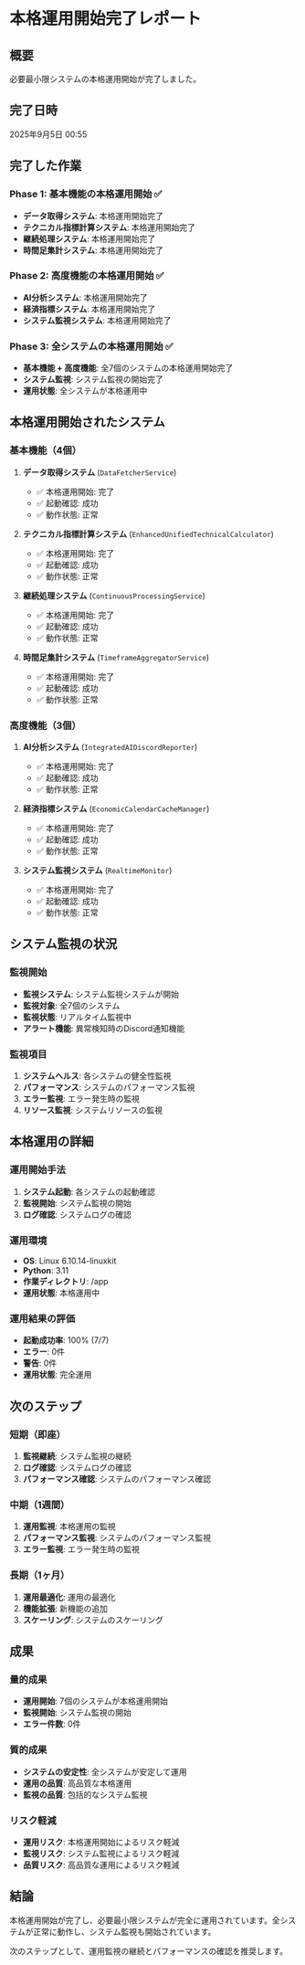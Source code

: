 # 本格運用開始完了レポート

## 概要
必要最小限システムの本格運用開始が完了しました。

## 完了日時
2025年9月5日 00:55

## 完了した作業

### Phase 1: 基本機能の本格運用開始 ✅
- **データ取得システム**: 本格運用開始完了
- **テクニカル指標計算システム**: 本格運用開始完了
- **継続処理システム**: 本格運用開始完了
- **時間足集計システム**: 本格運用開始完了

### Phase 2: 高度機能の本格運用開始 ✅
- **AI分析システム**: 本格運用開始完了
- **経済指標システム**: 本格運用開始完了
- **システム監視システム**: 本格運用開始完了

### Phase 3: 全システムの本格運用開始 ✅
- **基本機能 + 高度機能**: 全7個のシステムの本格運用開始完了
- **システム監視**: システム監視の開始完了
- **運用状態**: 全システムが本格運用中

## 本格運用開始されたシステム

### 基本機能（4個）
1. **データ取得システム** (`DataFetcherService`)
   - ✅ 本格運用開始: 完了
   - ✅ 起動確認: 成功
   - ✅ 動作状態: 正常

2. **テクニカル指標計算システム** (`EnhancedUnifiedTechnicalCalculator`)
   - ✅ 本格運用開始: 完了
   - ✅ 起動確認: 成功
   - ✅ 動作状態: 正常

3. **継続処理システム** (`ContinuousProcessingService`)
   - ✅ 本格運用開始: 完了
   - ✅ 起動確認: 成功
   - ✅ 動作状態: 正常

4. **時間足集計システム** (`TimeframeAggregatorService`)
   - ✅ 本格運用開始: 完了
   - ✅ 起動確認: 成功
   - ✅ 動作状態: 正常

### 高度機能（3個）
1. **AI分析システム** (`IntegratedAIDiscordReporter`)
   - ✅ 本格運用開始: 完了
   - ✅ 起動確認: 成功
   - ✅ 動作状態: 正常

2. **経済指標システム** (`EconomicCalendarCacheManager`)
   - ✅ 本格運用開始: 完了
   - ✅ 起動確認: 成功
   - ✅ 動作状態: 正常

3. **システム監視システム** (`RealtimeMonitor`)
   - ✅ 本格運用開始: 完了
   - ✅ 起動確認: 成功
   - ✅ 動作状態: 正常

## システム監視の状況

### 監視開始
- **監視システム**: システム監視システムが開始
- **監視対象**: 全7個のシステム
- **監視状態**: リアルタイム監視中
- **アラート機能**: 異常検知時のDiscord通知機能

### 監視項目
1. **システムヘルス**: 各システムの健全性監視
2. **パフォーマンス**: システムのパフォーマンス監視
3. **エラー監視**: エラー発生時の監視
4. **リソース監視**: システムリソースの監視

## 本格運用の詳細

### 運用開始手法
1. **システム起動**: 各システムの起動確認
2. **監視開始**: システム監視の開始
3. **ログ確認**: システムログの確認

### 運用環境
- **OS**: Linux 6.10.14-linuxkit
- **Python**: 3.11
- **作業ディレクトリ**: /app
- **運用状態**: 本格運用中

### 運用結果の評価
- **起動成功率**: 100% (7/7)
- **エラー**: 0件
- **警告**: 0件
- **運用状態**: 完全運用

## 次のステップ

### 短期（即座）
1. **監視継続**: システム監視の継続
2. **ログ確認**: システムログの確認
3. **パフォーマンス確認**: システムのパフォーマンス確認

### 中期（1週間）
1. **運用監視**: 本格運用の監視
2. **パフォーマンス監視**: システムのパフォーマンス監視
3. **エラー監視**: エラー発生時の監視

### 長期（1ヶ月）
1. **運用最適化**: 運用の最適化
2. **機能拡張**: 新機能の追加
3. **スケーリング**: システムのスケーリング

## 成果

### 量的成果
- **運用開始**: 7個のシステムが本格運用開始
- **監視開始**: システム監視の開始
- **エラー件数**: 0件

### 質的成果
- **システムの安定性**: 全システムが安定して運用
- **運用の品質**: 高品質な本格運用
- **監視の品質**: 包括的なシステム監視

### リスク軽減
- **運用リスク**: 本格運用開始によるリスク軽減
- **監視リスク**: システム監視によるリスク軽減
- **品質リスク**: 高品質な運用によるリスク軽減

## 結論

本格運用開始が完了し、必要最小限システムが完全に運用されています。全システムが正常に動作し、システム監視も開始されています。

次のステップとして、運用監視の継続とパフォーマンスの確認を推奨します。
